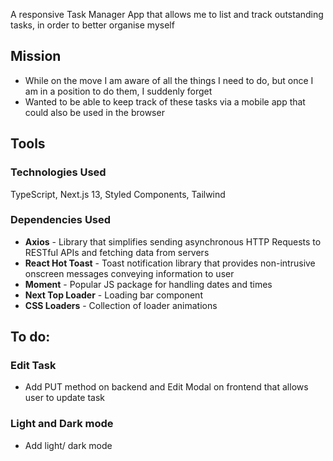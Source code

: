 A responsive Task Manager App that allows me to list and track outstanding tasks, in order to better organise myself

## Mission

-   While on the move I am aware of all the things I need to do, but once I am in a position to do them, I suddenly forget
-   Wanted to be able to keep track of these tasks via a mobile app that could also be used in the browser

## Tools

### Technologies Used

TypeScript, Next.js 13, Styled Components, Tailwind

### Dependencies Used

-   **Axios** - Library that simplifies sending asynchronous HTTP Requests to RESTful APIs and fetching data from servers
-   **React Hot Toast** - Toast notification library that provides non-intrusive onscreen messages conveying information to user
-   **Moment** - Popular JS package for handling dates and times
-   **Next Top Loader** - Loading bar component
-   **CSS Loaders** - Collection of loader animations

## To do:

### Edit Task

-   Add PUT method on backend and Edit Modal on frontend that allows user to update task

### Light and Dark mode

-   Add light/ dark mode
